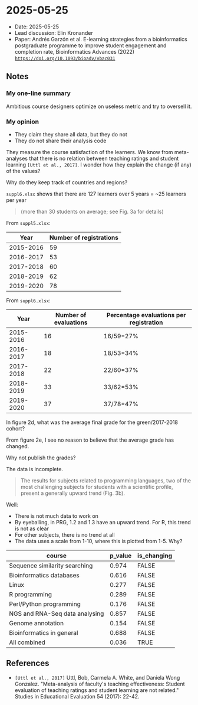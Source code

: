 # 2025-05-25

- Date: 2025-05-25
- Lead discussion: Elin Kronander
- Paper: Andrés Garzón et al. 
  E-learning strategies from a bioinformatics postgraduate programme
  to improve student engagement and completion rate,
  Bioinformatics Advances (2022)
  [`https://doi.org/10.1093/bioadv/vbac031`](https://doi.org/10.1093/bioadv/vbac031)



## Notes

### My one-line summary

Ambitious course designers optimize on
useless metric and try to oversell it.

### My opinion

- They claim they share all data, but they do not
- They do not share their analysis code





They measure the course satisfaction of the learners.
We know from meta-analyses that there is no relation
between teaching ratings and student learning `[Uttl et al., 2017]`.
I wonder how they explain the change (if any) of the values?


Why do they keep track of countries and regions?

`suppl6.xlsx` shows that there are 127 learners over 5 years = ~25 learners per year

> (more than 30 students on average; see Fig. 3a for details)


From `suppl5.xlsx`:

Year     |Number of registrations
---------|-----------------------
2015-2016|59
2016-2017|53
2017-2018|60
2018-2019|62
2019-2020|78

From `suppl6.xlsx`:

Year|Number of evaluations|Percentage evaluations per registration
---------|---|---
2015-2016|16 |16/59=27%
2016-2017|18 |18/53=34%
2017-2018|22 |22/60=37%
2018-2019|33 |33/62=53%
2019-2020|37 |37/78=47%

In figure 2d, what was the average final grade for the green/2017-2018 cohort?

From figure 2e, I see no reason to believe that the average grade
has changed.

Why not publish the grades?

The data is incomplete.

> The results for subjects related to programming languages,
> two of the most challenging subjects for students with a scientific profile,
> present a generally upward trend (Fig. 3b).

Well:

- There is not much data to work on
- By eyeballing, in PRG, 1.2 and 1.3 have an upward trend.
  For R, this trend is not as clear
- For other subjects, there is no trend at all
- The data uses a scale from 1-10, where this is plotted from 1-5. Why?


course                        |p_value|is_changing
------------------------------|-------|-----------
Sequence similarity searching |0.974|FALSE
Bioinformatics databases      |0.616|FALSE
Linux                         |0.277|FALSE
R programming                 |0.289|FALSE
Perl/Python programming       |0.176|FALSE
NGS and RNA-Seq data analysing|0.857|FALSE
Genome annotation             |0.154|FALSE
Bioinformatics in general     |0.688|FALSE
All combined                  |0.036|TRUE

## References

- `[Uttl et al., 2017]` Uttl, Bob, Carmela A. White, and Daniela Wong Gonzalez.
  "Meta-analysis of faculty's teaching effectiveness:
  Student evaluation of teaching ratings and student learning are not related."
  Studies in Educational Evaluation 54 (2017): 22-42.
